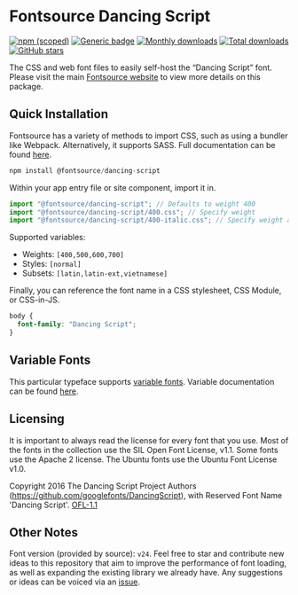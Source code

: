 # Fontsource Dancing Script

[![npm (scoped)](https://img.shields.io/npm/v/@fontsource/dancing-script?color=brightgreen)](https://www.npmjs.com/package/@fontsource/dancing-script) [![Generic badge](https://img.shields.io/badge/fontsource-passing-brightgreen)](https://github.com/fontsource/fontsource) [![Monthly downloads](https://badgen.net/npm/dm/@fontsource/dancing-script)](https://github.com/fontsource/fontsource) [![Total downloads](https://badgen.net/npm/dt/@fontsource/dancing-script)](https://github.com/fontsource/fontsource) [![GitHub stars](https://img.shields.io/github/stars/fontsource/fontsource.svg?style=social&label=Star)](https://github.com/fontsource/fontsource/stargazers)

The CSS and web font files to easily self-host the “Dancing Script” font. Please visit the main [Fontsource website](https://fontsource.org/fonts/dancing-script) to view more details on this package.

## Quick Installation

Fontsource has a variety of methods to import CSS, such as using a bundler like Webpack. Alternatively, it supports SASS. Full documentation can be found [here](https://fontsource.org/docs/getting-started/introduction).

```javascript
npm install @fontsource/dancing-script
```

Within your app entry file or site component, import it in.

```javascript
import "@fontsource/dancing-script"; // Defaults to weight 400
import "@fontsource/dancing-script/400.css"; // Specify weight
import "@fontsource/dancing-script/400-italic.css"; // Specify weight and style

```

Supported variables:
- Weights: `[400,500,600,700]`
- Styles: `[normal]`
- Subsets: `[latin,latin-ext,vietnamese]`

Finally, you can reference the font name in a CSS stylesheet, CSS Module, or CSS-in-JS.

```css
body {
  font-family: "Dancing Script";
}
```

## Variable Fonts

This particular typeface supports [variable fonts](https://developer.mozilla.org/en-US/docs/Web/CSS/CSS_Fonts/Variable_Fonts_Guide).
Variable documentation can be found [here](https://fontsource.org/docs/getting-started/variable).

## Licensing
It is important to always read the license for every font that you use.
Most of the fonts in the collection use the SIL Open Font License, v1.1. Some fonts use the Apache 2 license. The Ubuntu fonts use the Ubuntu Font License v1.0.

Copyright 2016 The Dancing Script Project Authors (https://github.com/googlefonts/DancingScript), with Reserved Font Name 'Dancing Script'.
[OFL-1.1](http://scripts.sil.org/OFL)

## Other Notes
Font version (provided by source): `v24`.
Feel free to star and contribute new ideas to this repository that aim to improve the performance of font loading, as well as expanding the existing library we already have. Any suggestions or ideas can be voiced via an [issue](https://github.com/fontsource/fontsource/issues).